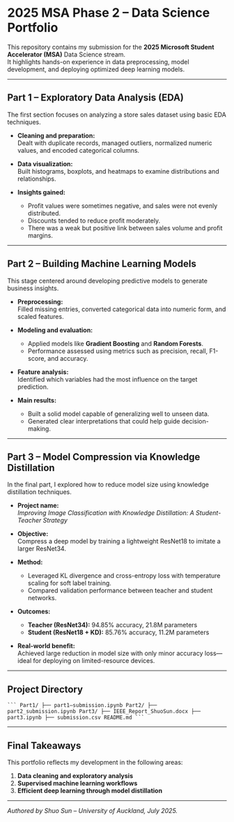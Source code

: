# 2025 MSA Phase 2 – Data Science Portfolio

This repository contains my submission for the **2025 Microsoft Student Accelerator (MSA)** Data Science stream.  
It highlights hands-on experience in data preprocessing, model development, and deploying optimized deep learning models.

---

## Part 1 – Exploratory Data Analysis (EDA)

The first section focuses on analyzing a store sales dataset using basic EDA techniques.

- **Cleaning and preparation:**  
  Dealt with duplicate records, managed outliers, normalized numeric values, and encoded categorical columns.

- **Data visualization:**  
  Built histograms, boxplots, and heatmaps to examine distributions and relationships.

- **Insights gained:**  
  - Profit values were sometimes negative, and sales were not evenly distributed.
  - Discounts tended to reduce profit moderately.
  - There was a weak but positive link between sales volume and profit margins.

---

## Part 2 – Building Machine Learning Models

This stage centered around developing predictive models to generate business insights.

- **Preprocessing:**  
  Filled missing entries, converted categorical data into numeric form, and scaled features.

- **Modeling and evaluation:**  
  - Applied models like **Gradient Boosting** and **Random Forests**.
  - Performance assessed using metrics such as precision, recall, F1-score, and accuracy.

- **Feature analysis:**  
  Identified which variables had the most influence on the target prediction.

- **Main results:**  
  - Built a solid model capable of generalizing well to unseen data.
  - Generated clear interpretations that could help guide decision-making.

---

## Part 3 – Model Compression via Knowledge Distillation

In the final part, I explored how to reduce model size using knowledge distillation techniques.

- **Project name:**  
  *Improving Image Classification with Knowledge Distillation: A Student-Teacher Strategy*

- **Objective:**  
  Compress a deep model by training a lightweight ResNet18 to imitate a larger ResNet34.

- **Method:**  
  - Leveraged KL divergence and cross-entropy loss with temperature scaling for soft label training.
  - Compared validation performance between teacher and student networks.

- **Outcomes:**  
  - **Teacher (ResNet34):** 94.85% accuracy, 21.8M parameters  
  - **Student (ResNet18 + KD):** 85.76% accuracy, 11.2M parameters

- **Real-world benefit:**  
  Achieved large reduction in model size with only minor accuracy loss—ideal for deploying on limited-resource devices.

---

## Project Directory

<pre><code>``` Part1/ ├── part1–submission.ipynb Part2/ ├── part2_submission.ipynb Part3/ ├── IEEE_Report_ShuoSun.docx ├── part3.ipynb ├── submission.csv README.md ``` </code></pre>


---

## Final Takeaways

This portfolio reflects my development in the following areas:

1. **Data cleaning and exploratory analysis**
2. **Supervised machine learning workflows**
3. **Efficient deep learning through model distillation**

---

*Authored by Shuo Sun – University of Auckland, July 2025.*


